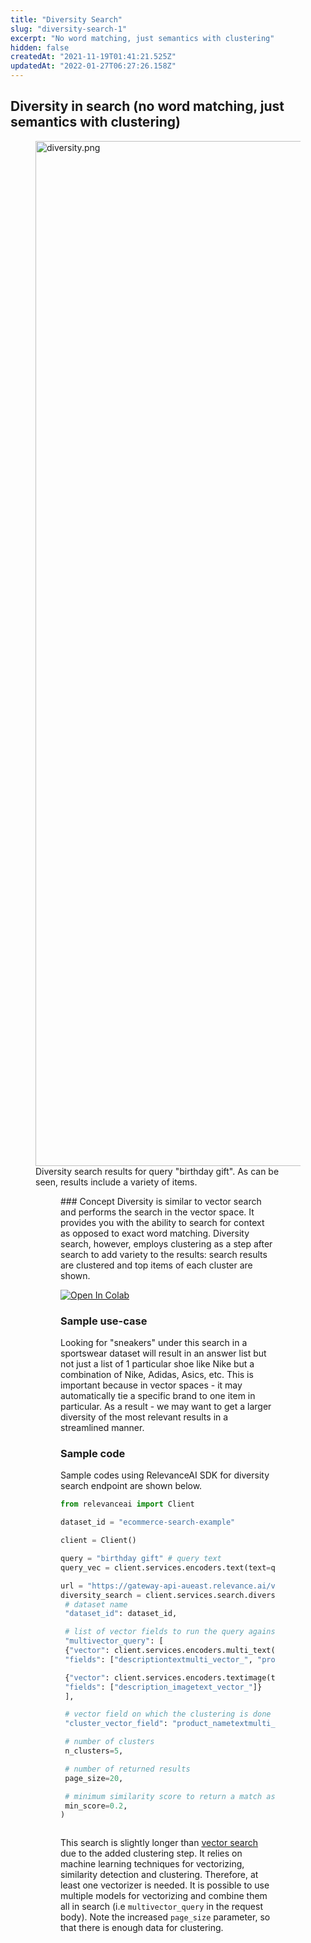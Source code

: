 ```yaml
---
title: "Diversity Search"
slug: "diversity-search-1"
excerpt: "No word matching, just semantics with clustering"
hidden: false
createdAt: "2021-11-19T01:41:21.525Z"
updatedAt: "2022-01-27T06:27:26.158Z"
---
```

## Diversity in search (no word matching, just semantics with clustering)
<figure>
<img src="https://files.readme.io/7c62334-diversity.png" width="1640" alt="diversity.png" />
<figcaption>Diversity search results for query "birthday gift". As can be seen, results include a variety of items.</figcaption>
<figure>
### Concept
Diversity is similar to vector search and performs the search in the vector space. It provides you with the ability to search for context as opposed to exact word matching. Diversity search, however, employs clustering as a step after search to add variety to the results: search results are clustered and top items of each cluster are shown.

[![Open In Colab](https://colab.research.google.com/assets/colab-badge.svg)](https://colab.research.google.com/drive/1EErP4mlEMx-35CZjuGO5o-RohWmgfy5L?usp=sharing)

### Sample use-case
Looking for "sneakers" under this search in a sportswear dataset will result in an answer list but not just a list of 1 particular shoe like Nike but a combination of Nike, Adidas, Asics, etc. This is important because in vector spaces - it may automatically tie a specific brand to one item in particular. As a result - we may want to get a larger diversity of the most relevant results in a streamlined manner.

### Sample code
Sample codes using RelevanceAI SDK for diversity search endpoint are shown below.
```python Python(SDK)
from relevanceai import Client

dataset_id = "ecommerce-search-example"

client = Client()

query = "birthday gift" # query text
query_vec = client.services.encoders.text(text=query)

url = "https://gateway-api-aueast.relevance.ai/v1/"
diversity_search = client.services.search.diversity(
 # dataset name
 "dataset_id": dataset_id,

 # list of vector fields to run the query against
 "multivector_query": [
 {"vector": client.services.encoders.multi_text(text=query)['vector'],
 "fields": ["descriptiontextmulti_vector_", "product_nametextmulti_vector_"]},

 {"vector": client.services.encoders.textimage(text=query)['vector'],
 "fields": ["description_imagetext_vector_"]}
 ],

 # vector field on which the clustering is done
 "cluster_vector_field": "product_nametextmulti_vector_",

 # number of clusters
 n_clusters=5,

 # number of returned results
 page_size=20,

 # minimum similarity score to return a match as a result
 min_score=0.2,
)

```
```python
```
This search is slightly longer than [vector search](https://docs.relevance.ai/docs/pure-word-matching-pure-vector-search-or-combination-of-both) due to the added clustering step. It relies on machine learning techniques for vectorizing, similarity detection and clustering. Therefore, at least one vectorizer is needed. It is possible to use multiple models for vectorizing and combine them all in search (i.e `multivector_query` in the request body). Note the increased `page_size` parameter, so that there is enough data for clustering.
